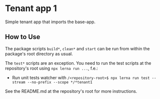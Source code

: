 ﻿# Tenant app 1

Simple tenant app that imports the base-app.

## How to Use

The package scripts `build*`, `clean*` and `start` can be run from within the package's root directory as usual.

The `test*` scripts are an exception. You need to run the test scripts at the repository's root using `npx lerna run ...`, f.e.:

- Run unit tests watcher with `/<repository-root>$ npx lerna run test --stream --no-prefix --scope */*tenant1`

See the README.md at the repository's root for more instructions.
